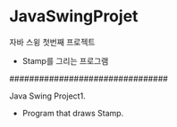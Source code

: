 # JavaSwingProjet

자바 스윙 첫번째 프로젝트
 - Stamp를 그리는 프로그램

################################

Java Swing Project1.
 - Program that draws Stamp.
